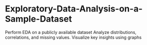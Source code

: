 # Exploratory-Data-Analysis-on-a-Sample-Dataset
Perform EDA on a publicly available dataset
Analyze distributions, correlations, and missing values. Visualize key
insights using graphs
